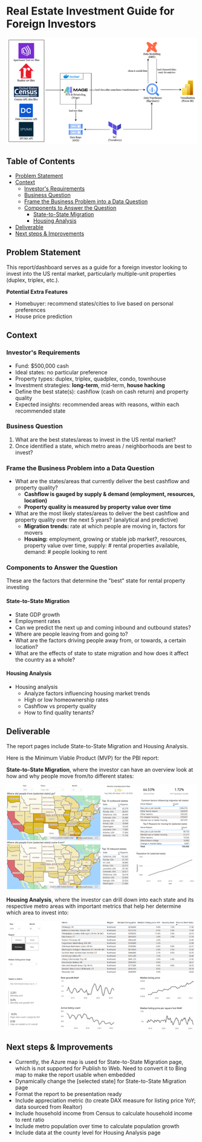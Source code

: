 # Real Estate Investment Guide for Foreign Investors
![REP Diagram](https://raw.githubusercontent.com/ntran0429/REP/main/images/REP_Diagram.png)



## Table of Contents

* [Problem Statement](#problem-statement)
* [Context](#context)
  * [Investor's Requirements](#investors-requirements)
  * [Business Question](#business-question)
  * [Frame the Business Problem into a Data Question](#frame-the-business-problem-into-a-data-question)
  * [Components to Answer the Question](#components-to-answer-the-question)
    * [State-to-State Migration](#state-to-state-migration)
    * [Housing Analysis](#housing-analysis)
* [Deliverable](#deliverable)
* [Next steps & Improvements](#next-steps--improvements)

## Problem Statement

This report/dashboard serves as a guide for a foreign investor looking to invest into the US rental market, particularly multiple-unit properties (duplex, triplex, etc.).

**Potential Extra Features**
* Homebuyer: recommend states/cities to live based on personal preferences
* House price prediction

## Context

### Investor's Requirements

* Fund: $500,000 cash
* Ideal states: no particular preference
* Property types: duplex, triplex, quadplex, condo, townhouse
* Investment strategies: **long-term**, mid-term, **house hacking**
* Define the best state(s): cashflow (cash on cash return) and property quality
* Expected insights: recommended areas with reasons, within each recommended state

### Business Question

1. What are the best states/areas to invest in the US rental market?
2. Once identified a state, which metro areas / neighborhoods are best to invest?

### Frame the Business Problem into a Data Question

* What are the states/areas that currently deliver the best cashflow and property quality?
	+ **Cashflow is gauged by supply & demand (employment, resources, location)**
	+ **Property quality is measured by property value over time**
* What are the most likely states/areas to deliver the best cashflow and property quality over the next 5 years? (analytical and predictive)
	+ **Migration trends:** rate at which people are moving in, factors for movers
	+ **Housing:** employment, growing or stable job market?, resources, property value over time, supply: # rental properties available, demand: # people looking to rent

### Components to Answer the Question

These are the factors that determine the "best" state for rental property investing

#### State-to-State Migration

* State GDP growth
* Employment rates
* Can we predict the next up and coming inbound and outbound states?
* Where are people leaving from and going to?
* What are the factors driving people away from, or towards, a certain location?
* What are the effects of state to state migration and how does it affect the country as a whole?

#### Housing Analysis

* Housing analysis
	+ Analyze factors influencing housing market trends
	+ High or low homeownership rates
	+ Cashflow vs property quality
	+ How to find quality tenants?


## Deliverable

The report pages include State-to-State Migration and Housing Analysis.

Here is the Minimum Viable Product (MVP) for the PBI report:

**State-to-State Migration**, where the investor can have an overview look at how and why people move from/to different states:

![migration](https://raw.githubusercontent.com/ntran0429/REP/main/images/migration-trends-page.PNG)

**Housing Analysis**, where the investor can drill down into each state and its respective metro areas with important metrics that help her determine which area to invest into:

![housing](https://raw.githubusercontent.com/ntran0429/REP/main/images/housing-page.PNG)


## Next steps & Improvements

* Currently, the Azure map is used for State-to-State Migration page, which is not supported for Publish to Web. Need to convert it to Bing map to make the report usable when embedded
* Dynamically change the [selected state] for State-to-State Migration page
* Format the report to be presentation ready
* Include appreciation metric (to create DAX measure for listing price YoY; data sourced from Realtor)
* Include household income from Census to calculate household income to rent ratio
* Include metro population over time to calculate population growth
* Include data at the county level for Housing Analysis page
